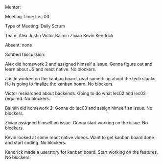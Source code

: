 Mentor:

Meeting Time: Lec 03

Type of Meeting: Daily Scrum

Team: Alex Justin Victor Baimin Zixiao Kevin Kendrick

Absent: none

Scribed Discussion:

Alex did homework 2 and assigned himself a issue. Gonna figure out and learn about JS and react native. No blockers.

Justin worked on the kanban board, read something about the tech stacks. He is going to finalize the kanban board. No blockers.

Victor researched about backends. Going to do what lec02 and lec03 required. No blockers.

Baimin did homework 2. Gonna do lec03 and assign himself an issue. No blockers.

Zixiao assigned himself an issue. Gonna start working on the issue. No blockers.

Kevin looked at some react native videos. Want to get kanban board done and start coding. No blockers.

Kendrick made a userstory for kanban board. Start working on the features. No blockers.
